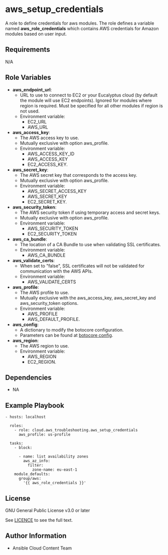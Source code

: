 aws_setup_credentials
==================

A role to define credentials for aws modules. The role defines a variable named **aws_role_credentials** which contains AWS credentials for Amazon modules based on user input.

Requirements
------------

N/A

Role Variables
--------------

* **aws_endpoint_url**:
    - URL to use to connect to EC2 or your Eucalyptus cloud (by default the module will use EC2 endpoints). Ignored for modules where region is required. Must be specified for all other modules if region is not used.
    - Environment variable:
        - EC2_URL
        - AWS_URL
* **aws_access_key**:
    - The AWS access key to use.
    - Mutually exclusive with option aws_profile.
    - Environment variable: 
        - AWS_ACCESS_KEY_ID
        - AWS_ACCESS_KEY
        - EC2_ACCESS_KEY.
* **aws_secret_key**:
    - The AWS secret key that corresponds to the access key.
    - Mutually exclusive with option aws_profile.
    - Environment variable:
        - AWS_SECRET_ACCESS_KEY
        - AWS_SECRET_KEY
        - EC2_SECRET_KEY.
* **aws_security_token**:
    - The AWS security token if using temporary access and secret keys.
    - Mutually exclusive with option aws_profile.
    - Environment variable: 
        - AWS_SECURITY_TOKEN
        - EC2_SECURITY_TOKEN
* **aws_ca_bundle**:
    - The location of a CA Bundle to use when validating SSL certificates.
    - Environment variable:
        - AWS_CA_BUNDLE
* **aws_validate_certs**:
    - When set to "false", SSL certificates will not be validated for communication with the AWS APIs.
    - Environment variable: 
        - AWS_VALIDATE_CERTS
* **aws_profile**:
    - The AWS profile to use.
    - Mutually exclusive with the aws_access_key, aws_secret_key and aws_security_token options.
    - Environment variable:
        - AWS_PROFILE
        - AWS_DEFAULT_PROFILE.
* **aws_config**:
    - A dictionary to modify the botocore configuration.
    - Parameters can be found at [botocore config](https://botocore.amazonaws.com/v1/documentation/api/latest/reference/config.html#botocore.config.Config).
* **aws_region**:
    - The AWS region to use. 
    - Environment variable: 
        - AWS_REGION
        - EC2_REGION.

Dependencies
------------

- NA

Example Playbook
----------------

    - hosts: localhost

      roles:
        - role: cloud.aws_troubleshooting.aws_setup_credentials
          aws_profile: us-profile

      tasks:
        - block:

          - name: list availability zones
            aws_az_info:
              filter:
                zone-name: eu-east-1
        module_defaults:
          group/aws:
            '{{ aws_role_credentials }}'

License
-------

GNU General Public License v3.0 or later

See [LICENCE](https://github.com/redhat-cop/cloud.aws_troubleshooting/blob/main/LICENSE) to see the full text.

Author Information
------------------

- Ansible Cloud Content Team
